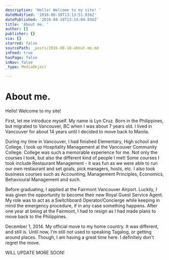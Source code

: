 ```yaml
---
description: 'Hello! Welcome to my site! '
dateModified: '2016-08-18T13:13:51.036Z'
datePublished: '2016-08-18T13:14:04.856Z'
title: 'About me. '
author: []
publisher: {}
via: {}
starred: false
sourcePath: _posts/2016-08-18-about-me.md
inFeed: true
hasPage: false
inNav: false
_type: MediaObject

---
```

# About me. 

Hello! Welcome to my site! 

First, let me introduce myself. My name is Lyn Cruz. Born in the Philippines, but migrated to Vancouver, BC when I was about 7 years old. I lived in Vancouver for about 14 years until I decided to move back to Manila. 

During my time in Vancouver, I had finished Elementary, High school and College. I took up Hospitality Management at the Vancouver Community College. College was such a memorable experience for me. Not only the courses I took, but also the different kind of people I met! Some courses I took include Restaurant Management - it was fun as we were able to run our own restaurant and set goals, pick managers, hosts, etc. I also took business courses such as Accounting, Management Principles, Economics, Behavioural Management and such. 

Before graduating, I applied at the Fairmont Vancouver Airport. Luckily, I was given the opportunity to become their new Royal Guest Service Agent. My role was to act as a Switchboard Operator/Concierge while keeping in mind the emergency procedure, if in any case something happens. After one year at being at the Fairmont, I had to resign as I had made plans to move back to the Philippines. 

December 1, 2014\. My official move to my home country. It was different, and still is. Until now, I'm still not used to speaking Tagalog, or getting around places. Though, I am having a great time here. I definitely don't regret the move. 

WILL UPDATE MORE SOON!